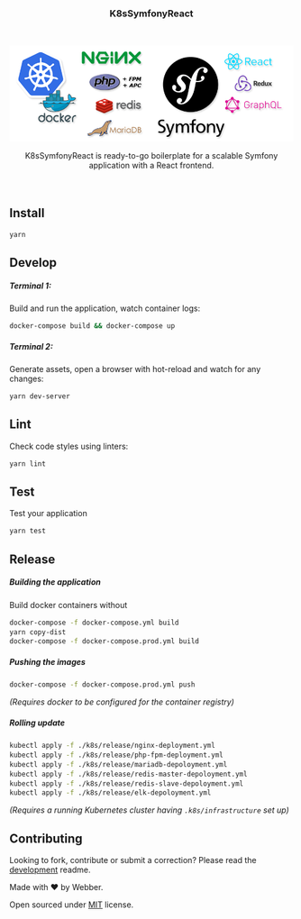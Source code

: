 <h3 align="center">K8sSymfonyReact</h3>
<br />
<p align="center">
  <a href="#">
    <img src="./resources/stack.png" width="890" />
  </a>
</p>

<p align="center">
  K8sSymfonyReact is ready-to-go boilerplate for a scalable Symfony application with a React frontend.<br />
  <br />
  <a href="./LICENSE"><img class="badge-img clickable" src="https://img.shields.io/github/license/mashape/apistatus.svg?maxAge=2592000" alt=""></a>
</p>

## Install
```bash
yarn
```

## Develop
##### Terminal 1:
Build and run the application, watch container logs:
```bash
docker-compose build && docker-compose up
```

##### Terminal 2:
Generate assets, open a browser with hot-reload and watch for any changes:
```bash
yarn dev-server
```

## Lint
Check code styles using linters:
```bash
yarn lint
```

## Test
Test your application
```bash
yarn test
```

## Release
##### Building the application
Build docker containers without
```bash
docker-compose -f docker-compose.yml build
yarn copy-dist
docker-compose -f docker-compose.prod.yml build
```

##### Pushing the images
```bash
docker-compose -f docker-compose.prod.yml push
```
_(Requires docker to be configured for the container registry)_

##### Rolling update
```bash
kubectl apply -f ./k8s/release/nginx-deployment.yml
kubectl apply -f ./k8s/release/php-fpm-deployment.yml
kubectl apply -f ./k8s/release/mariadb-depoloyment.yml
kubectl apply -f ./k8s/release/redis-master-depoloyment.yml
kubectl apply -f ./k8s/release/redis-slave-depoloyment.yml
kubectl apply -f ./k8s/release/elk-depoloyment.yml
```
_(Requires a running Kubernetes cluster having `.k8s/infrastructure` set up)_

## Contributing
Looking to fork, contribute or submit a correction? Please read the [development](development.md) readme.

Made with ❤ by Webber.

Open sourced under [MIT](./LICENSE) license.
